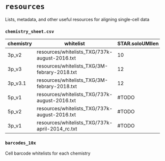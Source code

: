 # `resources`
Lists, metadata, and other useful resources for aligning single-cell data

### `chemistry_sheet.csv`
|chemistry|whitelist                                      |STAR.soloUMIlen|STAR.soloType|kallisto.param|
|---------|-----------------------------------------------|---------------|-------------|--------------|
|3p_v2    |resources/whitelists_TXG/737k-august-2016.txt  |10             |CB_UMI_Simple|#TODO         |
|3p_v3    |resources/whitelists_TXG/3M-febrary-2018.txt   |12             |CB_UMI_Simple|#TODO         |
|3p_v3.1  |resources/whitelists_TXG/3M-febrary-2018.txt   |12             |CB_UMI_Simple|#TODO         |
|5p_v1    |resources/whitelists_TXG/737k-august-2016.txt  |#TODO          |#TODO        |#TODO         |
|5p_v2    |resources/whitelists_TXG/737k-august-2016.txt  |#TODO          |#TODO        |#TODO         |
|3p_v1    |resources/whitelists_TXG/737k-april-2014_rc.txt|#TODO          |#TODO        |#TODO         |

### `barcodes_10x`
Cell barcode whitelists for each chemistry
